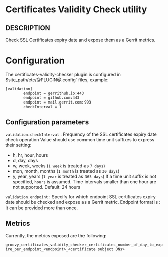 Certificates Validity Check utility
==============================

DESCRIPTION
-----------
Check SSL Certificates expiry date and expose them as a Gerrit metrics.

Configuration
=========================

The certificates-validity-checker plugin is configured in
$site_path/etc/@PLUGIN@.config` files, example:

```text
[validation]
        endpoint = gerrithub.io:443
        endpoint = github.com:443
        endpoint = mail.gerrit.com:993
        checkInterval = 1
```

Configuration parameters
---------------------

```validation.checkInterval```
:  Frequency of the SSL certificates expiry date check operation
   Value should use common time unit suffixes to express their setting:
   * h, hr, hour, hours
   * d, day, days
   * w, week, weeks (`1 week` is treated as `7 days`)
   * mon, month, months (`1 month` is treated as `30 days`)
   * y, year, years (`1 year` is treated as `365 days`)
   If a time unit suffix is not specified, `hours` is assumed.
   Time intervals smaller than one hour are not supported.
   Default: 24 hours

```validation.endpoint```
:  Specify for which endpoint SSL certificates expiry date should be
   checked and expose as a Gerrit metric.
   Endpoint format is <host>:<port>
   It can be provided more than once.

Metrics
---------------------
Currently, the metrics exposed are the following:

```groovy_certificates_validity_checker_certificates_number_of_day_to_expire_per_endpoint_<endpoint>_<certificate subject DNs>```
